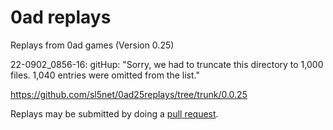 # 0ad replays

Replays from 0ad games (Version 0.25)

22-0902_0856-16:
gitHup: "Sorry, we had to truncate this directory to 1,000 files. 1,040 entries were omitted from the list."

https://github.com/sl5net/0ad25replays/tree/trunk/0.0.25

Replays may be submitted by doing a [pull
request](https://guides.github.com/introduction/flow/).

